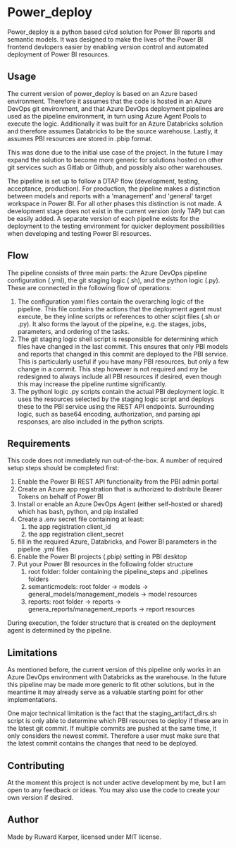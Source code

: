 # Power_deploy

Power_deploy is a python based ci/cd solution for Power BI reports and semantic models. It was designed to make the lives of the Power BI frontend devlopers easier by enabling version control and automated deployment of Power BI resources. 

## Usage

The current version of power_deploy is based on an Azure based environment. Therefore it assumes that the code is hosted in an Azure DevOps git environment, and that Azure DevOps deployment pipelines are used as the pipeline environment, in turn using Azure Agent Pools to execute the logic. Additionally it was built for an Azure Databricks solution and therefore assumes Databricks to be the source warehouse. Lastly, it assumes PBI resources are stored in .pbip format. 

This was done due to the initial use case of the project. In the future I may expand the solution to become more generic for solutions hosted on other git services such as Gitlab or Github, and possibly also other warehouses. 

The pipeline is set up to follow a DTAP flow (development, testing, acceptance, production). For production, the pipeline makes a distinction between models and reports with a 'management' and 'general' target workspace in Power BI. For all other phases this distinction is not made. A development stage does not exist in the current version (only TAP) but can be easily added. A separate version of each pipeline exists for the deployment to the testing environment for quicker deployment possibilities when developing and testing Power BI resources. 

## Flow

The pipeline consists of three main parts: the Azure DevOps pipeline configuration (.yml), the git staging logic (.sh), and the python logic (.py). These are connected in the following flow of operations: 
1. The configuration yaml files contain the overarching logic of the pipeline. This file contains the actions that the deployment agent must execute, be they inline scripts or references to other scipt files (.sh or .py). It also forms the layout of the pipeline, e.g. the stages, jobs, parameters, and ordering of the tasks. 
2. The git staging logic shell script is responsible for determining which files have changed in the last commit. This ensures that only PBI models and reports that changed in this commit are deployed to the PBI service. This is particularly useful if you have many PBI resources, but only a few change in a commit. This step however is not required and my be redesigned to always include all PBI resources if desired, even though this may increase the pipeline runtime significantly.
3. The pythonl logic .py scripts contain the actual PBI deployment logic. It uses the resources selected by the staging logic script and deploys these to the PBI service using the REST API endpoints. Surrounding logic, such as base64 encoding, authorization, and parsing api responses, are also included in the python scripts. 

## Requirements 

This code does not immediately run out-of-the-box. A number of required setup steps should be completed first: 
1. Enable the Power BI REST API functionality from the PBI admin portal 
2. Create an Azure app registration that is authorized to distribute Bearer Tokens on behalf of Power BI 
3. Install or enable an Azure DevOps Agent (either self-hosted or shared) which has bash, python, and pip installed
4. Create a .env secret file containing at least:
    1. the app registration client_id 
    2. the app registration client_secret 
5. fill in the required Azure, Databricks, and Power BI parameters in the pipeline .yml files
6. Enable the Power BI projects (.pbip) setting in PBI desktop 
7. Put your Power BI resources in the following folder structure
    1. root folder: folder containing the pipeline_steps and .pipelines folders
    2. semanticmodels: root folder -> models -> general_models/management_models -> model resources 
    3. reports: root folder -> reports -> genera_reports/management_reports -> report resources

During execution, the folder structure that is created on the deployment agent is determined by the pipeline. 

## Limitations 

As mentioned before, the current version of this pipeline only works in an Azure DevOps environment with Databricks as the warehouse. In the future this pipeline may be made more generic to fit other solutions, but in the meantime it may already serve as a valuable starting point for other implementations. 

One major technical limitation is the fact that the staging_artifact_dirs.sh script is only able to determine which PBI resources to deploy if these are in the latest git commit. If multiple commits are pushed at the same time, it only considers the newest commit. Therefore a user must make sure that the latest commit contains the changes that need to be deployed. 

## Contributing 

At the moment this project is not under active development by me, but I am open to any feedback or ideas. You may also use the code to create your own version if desired. 

## Author 

Made by Ruward Karper, licensed under MIT license. 